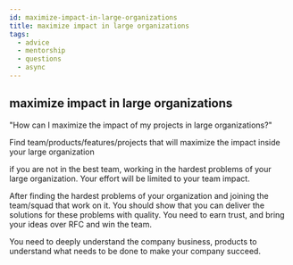 ```yaml
---
id: maximize-impact-in-large-organizations
title: maximize impact in large organizations
tags:
  - advice
  - mentorship
  - questions
  - async
---
```


## maximize impact in large organizations

"How can I maximize the impact of my projects in large organizations?"

Find team/products/features/projects that will maximize the impact inside your large organization

if you are not in the best team, working in the hardest problems of your large organization.
Your effort will be limited to your team impact.

After finding the hardest problems of your organization and joining the team/squad that work on it.
You should show that you can deliver the solutions for these problems with quality.
You need to earn trust, and bring your ideas over RFC and win the team.

You need to deeply understand the company business, products to understand what needs to be done to make your company succeed.
